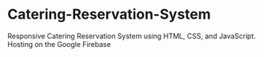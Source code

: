 # Catering-Reservation-System
Responsive Catering Reservation System using HTML, CSS, and JavaScript. Hosting on the Google Firebase
